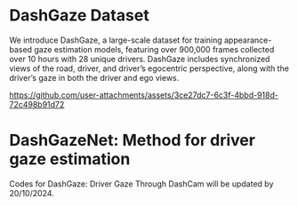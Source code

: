 # DashGaze Dataset
We introduce DashGaze, a large-scale dataset for training appearance-based gaze estimation models, featuring over 900,000 frames collected over 10 hours with 28 unique drivers. DashGaze includes synchronized views of the road, driver, and driver’s egocentric perspective, along with the driver’s gaze in both the driver and ego views.



https://github.com/user-attachments/assets/3ce27dc7-6c3f-4bbd-918d-72c498b91d72

# DashGazeNet: Method for driver gaze estimation

Codes for DashGaze: Driver Gaze Through DashCam  will be updated by 20/10/2024.
